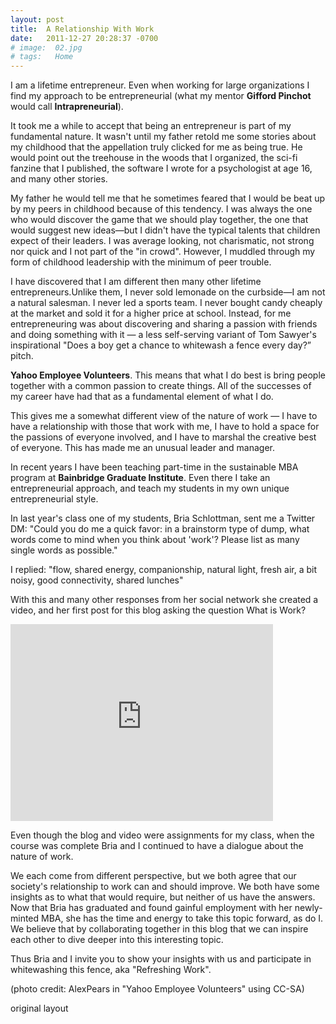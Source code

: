 ```yaml
---
layout: post
title:  A Relationship With Work
date:   2011-12-27 20:28:37 -0700
# image:  02.jpg
# tags:   Home
---
```


I am a lifetime entrepreneur. Even when working for large organizations I find my approach to be entrepreneurial (what my mentor **Gifford Pinchot** would call **Intrapreneurial**).

It took me a while to accept that being an entrepreneur is part of my fundamental nature. It wasn't until my father retold me some stories about my childhood that the appellation truly clicked for me as being true. He would point out the treehouse in the woods that I organized, the sci-fi fanzine that I published, the software I wrote for a psychologist at age 16, and many other stories.

My father he would tell me that he sometimes feared that I would be beat up by my peers in childhood because of this tendency. I was always the one who would discover the game that we should play together, the one that would suggest new ideas—but I didn't have the typical talents that children expect of their leaders. I was average looking, not charismatic, not strong nor quick and I not part of the "in crowd". However, I muddled through my form of childhood leadership with the minimum of peer trouble.

I have discovered that I am different then many other lifetime entrepreneurs.Unlike them, I never sold lemonade on the curbside—I am not a natural salesman. I never led a sports team. I never bought candy cheaply at the market and sold it for a higher price at school. Instead, for me entrepreneuring was about discovering and sharing a passion with friends and doing something with it — a less self-serving variant of Tom Sawyer's inspirational "Does a boy get a chance to whitewash a fence every day?” pitch.

**Yahoo Employee Volunteers**. This means that what I do best is bring people together with a common passion to create things. All of the successes of my career have had that as a fundamental element of what I do.

 

This gives me a somewhat different view of the nature of work — I have to have a relationship with those that work with me, I have to hold a space for the passions of everyone involved, and I have to marshal the creative best of everyone. This has made me an unusual leader and manager.

In recent years I have been teaching part-time in the sustainable MBA program at **Bainbridge Graduate Institute**. Even there I take an entrepreneurial approach, and teach my students in my own unique entrepreneurial style.

In last year's class one of my students, Bria Schlottman, sent me a Twitter DM: "Could you do me a quick favor: in a brainstorm type of dump, what words come to mind when you think about 'work'? Please list as many single words as possible."

I replied: "flow, shared energy, companionship, natural light, fresh air, a bit noisy, good connectivity, shared lunches"

With this and many other responses from her social network she created a video, and her first post for this blog asking the question What is Work?

<iframe frameborder="0" height="315" src="http://www.youtube.com/embed/-8cnEs5Hk-Q" width="420"></iframe>

Even though the blog and video were assignments for my class, when the course was complete Bria and I continued to have a dialogue about the nature of work.

We each come from different perspective, but we both agree that our society's relationship to work can and should improve. We both have some insights as to what that would require, but neither of us have the answers. Now that Bria has graduated and found gainful employment with her newly-minted MBA, she has the time and energy to take this topic forward, as do I. We believe that by collaborating together in this blog that we can inspire each other to dive deeper into this interesting topic.

Thus Bria and I invite you to show your insights with us and participate in whitewashing this fence, aka "Refreshing Work".

(photo credit: AlexPears in "Yahoo Employee Volunteers" using CC-SA)

original layout